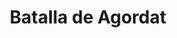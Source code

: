 ﻿---
title: "Batalla de Agordat"
permalink: periodes_1006.html
layout: periode
dataInici: 1893-12-21
sidebar: periodes
pares:
  - id: 513
    title: "Guerra Mahdista"
    dataInici: "(1881)"
    dataFi: "(1899)"

fills:
jocsPrincipals:
  - title: "Agordat 1893"
    bggId: 72964
    dataInici: 
    dataFi: 

jocsEscenaris:
jocsEpoca:
  - title: "Ascari"
    bggId: 121429
    escenari: "S2 Agordat"
    dataInici: 
    dataFi: 

jocsEpocaEscenaris:
---
